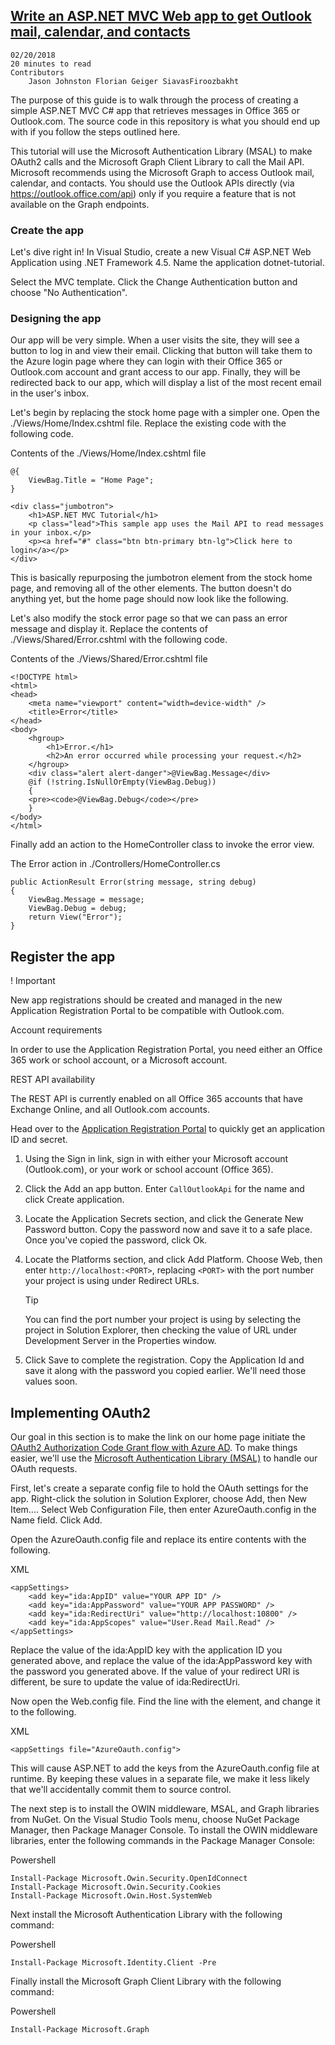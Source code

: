 ## [Write an ASP.NET MVC Web app to get Outlook mail, calendar, and contacts](https://docs.microsoft.com/en-us/outlook/rest/dotnet-tutorial)

    02/20/2018
    20 minutes to read
    Contributors
        Jason Johnston Florian Geiger SiavasFiroozbakht 

The purpose of this guide is to walk through the process of creating a simple ASP.NET MVC C# app that retrieves messages in Office 365 or Outlook.com. The source code in this repository is what you should end up with if you follow the steps outlined here.

This tutorial will use the Microsoft Authentication Library (MSAL) to make OAuth2 calls and the Microsoft Graph Client Library to call the Mail API. Microsoft recommends using the Microsoft Graph to access Outlook mail, calendar, and contacts. You should use the Outlook APIs directly (via https://outlook.office.com/api) only if you require a feature that is not available on the Graph endpoints. 


### Create the app

Let's dive right in! In Visual Studio, create a new Visual C# ASP.NET Web Application using .NET Framework 4.5. Name the application dotnet-tutorial.

Select the MVC template. Click the Change Authentication button and choose "No Authentication".


### Designing the app

Our app will be very simple. When a user visits the site, they will see a button to log in and view their email. Clicking that button will take them to the Azure login page where they can login with their Office 365 or Outlook.com account and grant access to our app. Finally, they will be redirected back to our app, which will display a list of the most recent email in the user's inbox.

Let's begin by replacing the stock home page with a simpler one. Open the ./Views/Home/Index.cshtml file. Replace the existing code with the following code.


Contents of the ./Views/Home/Index.cshtml file

```
@{
    ViewBag.Title = "Home Page";
}

<div class="jumbotron">
    <h1>ASP.NET MVC Tutorial</h1>
    <p class="lead">This sample app uses the Mail API to read messages in your inbox.</p>
    <p><a href="#" class="btn btn-primary btn-lg">Click here to login</a></p>
</div>
```


This is basically repurposing the jumbotron element from the stock home page, and removing all of the other elements. The button doesn't do anything yet, but the home page should now look like the following.



Let's also modify the stock error page so that we can pass an error message and display it. Replace the contents of ./Views/Shared/Error.cshtml with the following code.



Contents of the ./Views/Shared/Error.cshtml file

```
<!DOCTYPE html>
<html>
<head>
    <meta name="viewport" content="width=device-width" />
    <title>Error</title>
</head>
<body>
    <hgroup>
        <h1>Error.</h1>
        <h2>An error occurred while processing your request.</h2>
    </hgroup>
    <div class="alert alert-danger">@ViewBag.Message</div>
    @if (!string.IsNullOrEmpty(ViewBag.Debug))
    {
    <pre><code>@ViewBag.Debug</code></pre>
    }
</body>
</html>
```


Finally add an action to the HomeController class to invoke the error view.

The Error action in ./Controllers/HomeController.cs

```
public ActionResult Error(string message, string debug)
{
    ViewBag.Message = message;
    ViewBag.Debug = debug;
    return View("Error");
}
```



## Register the app

! Important

New app registrations should be created and managed in the new Application Registration Portal to be compatible with Outlook.com. 

Account requirements

In order to use the Application Registration Portal, you need either an Office 365 work or school account, or a Microsoft account. 

REST API availability

The REST API is currently enabled on all Office 365 accounts that have Exchange Online, and all Outlook.com accounts.


Head over to the [Application Registration Portal](https://apps.dev.microsoft.com) to quickly get an application ID and secret.

1. Using the Sign in link, sign in with either your Microsoft account (Outlook.com), or your work or school account (Office 365).

2. Click the Add an app button. Enter `CallOutlookApi` for the name and click Create application.

3. Locate the Application Secrets section, and click the Generate New Password button. Copy the password now and save it to a safe place. Once you've copied the password, click Ok.

4. Locate the Platforms section, and click Add Platform. Choose Web, then enter `http://localhost:<PORT>`, replacing `<PORT>` with the port number your project is using under Redirect URLs.
    
    Tip

    You can find the port number your project is using by selecting the project in Solution Explorer, then checking the value of URL under Development Server in the Properties window.

5. Click Save to complete the registration. Copy the Application Id and save it along with the password you copied earlier. We'll need those values soon.



## Implementing OAuth2

Our goal in this section is to make the link on our home page initiate the [OAuth2 Authorization Code Grant flow with Azure AD](https://msdn.microsoft.com/en-us/library/azure/dn645542.aspx). To make things easier, we'll use the [Microsoft Authentication Library (MSAL)](https://www.nuget.org/packages/Microsoft.Identity.Client) to handle our OAuth requests.

First, let's create a separate config file to hold the OAuth settings for the app. Right-click the solution in Solution Explorer, choose Add, then New Item.... Select Web Configuration File, then enter AzureOauth.config in the Name field. Click Add.

Open the AzureOauth.config file and replace its entire contents with the following.

XML

```
<appSettings>
    <add key="ida:AppID" value="YOUR APP ID" />
    <add key="ida:AppPassword" value="YOUR APP PASSWORD" />
    <add key="ida:RedirectUri" value="http://localhost:10800" />
    <add key="ida:AppScopes" value="User.Read Mail.Read" />
</appSettings>
```
Replace the value of the ida:AppID key with the application ID you generated above, and replace the value of the ida:AppPassword key with the password you generated above. If the value of your redirect URI is different, be sure to update the value of ida:RedirectUri.

Now open the Web.config file. Find the line with the <appSettings> element, and change it to the following.

XML

```
<appSettings file="AzureOauth.config">
```

This will cause ASP.NET to add the keys from the AzureOauth.config file at runtime. By keeping these values in a separate file, we make it less likely that we'll accidentally commit them to source control.

The next step is to install the OWIN middleware, MSAL, and Graph libraries from NuGet. On the Visual Studio Tools menu, choose NuGet Package Manager, then Package Manager Console. To install the OWIN middleware libraries, enter the following commands in the Package Manager Console:

Powershell

```
Install-Package Microsoft.Owin.Security.OpenIdConnect
Install-Package Microsoft.Owin.Security.Cookies
Install-Package Microsoft.Owin.Host.SystemWeb
```

Next install the Microsoft Authentication Library with the following command:

Powershell

```
Install-Package Microsoft.Identity.Client -Pre
```


Finally install the Microsoft Graph Client Library with the following command:

Powershell

```
Install-Package Microsoft.Graph
```

